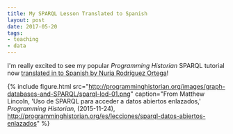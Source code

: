 ```yaml
---
title: My SPARQL Lesson Translated to Spanish
layout: post
date: 2017-05-20
tags:
- teaching
- data
---
```


I'm really excited to see my popular _Programming Historian_ SPARQL tutorial now [translated in to Spanish by Nuria Rodríguez Ortega](http://programminghistorian.org/es/lecciones/sparql-datos-abiertos-enlazados)!

{% include figure.html src="http://programminghistorian.org/images/graph-databases-and-SPARQL/sparql-lod-01.png" caption="From Matthew Lincoln, 'Uso de SPARQL para acceder a datos abiertos enlazados,' _Programming Historian_, (2015-11-24), <http://programminghistorian.org/es/lecciones/sparql-datos-abiertos-enlazados>" %}
